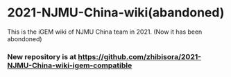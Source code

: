 # 2021-NJMU-China-wiki(abandoned)
This is the iGEM wiki of NJMU China team in 2021. (Now it has been abondoned)

### New repository is at https://github.com/zhibisora/2021-NJMU-China-wiki-igem-compatible
